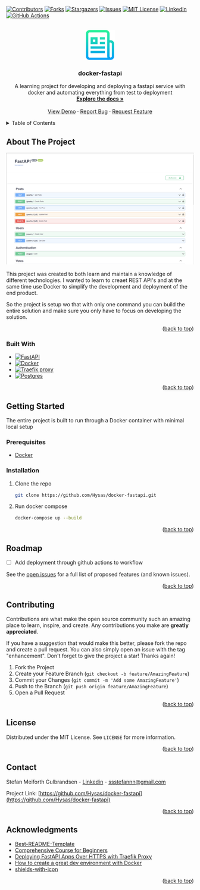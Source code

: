 <!-- Improved compatibility of back to top link: See: https://github.com/Hysas/docker-fastapi/pull/73 -->
<a name="readme-top"></a>
<!--
*** Thanks for checking out the Best-README-Template. If you have a suggestion
*** that would make this better, please fork the repo and create a pull request
*** or simply open an issue with the tag "enhancement".
*** Don't forget to give the project a star!
*** Thanks again! Now go create something AMAZING! :D
-->



<!-- PROJECT SHIELDS -->
<!--
*** I'm using markdown "reference style" links for readability.
*** Reference links are enclosed in brackets [ ] instead of parentheses ( ).
*** See the bottom of this document for the declaration of the reference variables
*** for contributors-url, forks-url, etc. This is an optional, concise syntax you may use.
*** https://www.markdownguide.org/basic-syntax/#reference-style-links
-->
[![Contributors][contributors-shield]][contributors-url]
[![Forks][forks-shield]][forks-url]
[![Stargazers][stars-shield]][stars-url]
[![Issues][issues-shield]][issues-url]
[![MIT License][license-shield]][license-url]
[![LinkedIn][linkedin-shield]][linkedin-url]
[![GitHub Actions][actions-badge]][actions-url]





<!-- PROJECT LOGO -->
<br />
<div align="center">
  <a href="https://github.com/Hysas/docker-fastapi">
    <img src=".github/images/logo.png" alt="Logo" width="80" height="80">
  </a>

  <h3 align="center">docker-fastapi</h3>

  <p align="center">
    A learning project for developing and deploying a fastapi service with docker and automating everything from test to deployment
    <br />
    <a href="https://github.com/Hysas/docker-fastapi"><strong>Explore the docs »</strong></a>
    <br />
    <br />
    <a href="https://docker-fastapi.stegul.xyz">View Demo</a>
    ·
    <a href="https://github.com/Hysas/docker-fastapi/issues">Report Bug</a>
    ·
    <a href="https://github.com/Hysas/docker-fastapi/issues">Request Feature</a>
  </p>
</div>



<!-- TABLE OF CONTENTS -->
<details>
  <summary>Table of Contents</summary>
  <ol>
    <li>
      <a href="#about-the-project">About The Project</a>
      <ul>
        <li><a href="#built-with">Built With</a></li>
      </ul>
    </li>
    <li>
      <a href="#getting-started">Getting Started</a>
      <ul>
        <li><a href="#prerequisites">Prerequisites</a></li>
        <li><a href="#installation">Installation</a></li>
      </ul>
    </li>    
    <li><a href="#roadmap">Roadmap</a></li>
    <li><a href="#contributing">Contributing</a></li>
    <li><a href="#license">License</a></li>
    <li><a href="#contact">Contact</a></li>
    <li><a href="#acknowledgments">Acknowledgments</a></li>
  </ol>
</details>



<!-- ABOUT THE PROJECT -->
## About The Project

[![Product Name Screen Shot][product-screenshot]](https://docker-fastapi.stegul.xyz/docs)

This project was created to both learn and maintain a knowledge of different technologies.
I wanted to learn to creaet REST API's and at the same time use Docker to simplify the development and deployment of the end product.

So the project is setup wo that with only one command you can build the entire solution and make sure you only have to focus on developing the solution.

<p align="right">(<a href="#readme-top">back to top</a>)</p>



### Built With

* [![FastAPI][FastAPI-badge]][FastAPI-url]
* [![Docker][Docker-badge]][Docker-url]
* [![Traefik proxy][Traefik-badge]][Traefik-url]
* [![Postgres][Postgres-badge]][Postgres-url]


<p align="right">(<a href="#readme-top">back to top</a>)</p>



<!-- GETTING STARTED -->
## Getting Started

The entire project is built to run through a Docker container with minimal local setup

### Prerequisites

* [Docker](https://docs.docker.com/engine/install/)

### Installation

1. Clone the repo
   ```sh
   git clone https://github.com/Hysas/docker-fastapi.git
   ```
2. Run docker compose
   ```sh
   docker-compose up --build
   ```

<p align="right">(<a href="#readme-top">back to top</a>)</p>



<!-- ROADMAP -->
## Roadmap

- [ ] Add deployment through github actions to workflow

See the [open issues](https://github.com/Hysas/docker-fastapi/issues) for a full list of proposed features (and known issues).

<p align="right">(<a href="#readme-top">back to top</a>)</p>



<!-- CONTRIBUTING -->
## Contributing

Contributions are what make the open source community such an amazing place to learn, inspire, and create. Any contributions you make are **greatly appreciated**.

If you have a suggestion that would make this better, please fork the repo and create a pull request. You can also simply open an issue with the tag "enhancement".
Don't forget to give the project a star! Thanks again!

1. Fork the Project
2. Create your Feature Branch (`git checkout -b feature/AmazingFeature`)
3. Commit your Changes (`git commit -m 'Add some AmazingFeature'`)
4. Push to the Branch (`git push origin feature/AmazingFeature`)
5. Open a Pull Request

<p align="right">(<a href="#readme-top">back to top</a>)</p>



<!-- LICENSE -->
## License

Distributed under the MIT License. See `LICENSE` for more information.

<p align="right">(<a href="#readme-top">back to top</a>)</p>



<!-- CONTACT -->
## Contact

Stefan Meiforth Gulbrandsen - [Linkedin](https://www.linkedin.com/in/stefan-meiforth-gulbrandsen-0715168) - ssstefannn@gmail.com

Project Link: [https://github.com/Hysas/docker-fastapi](https://github.com/Hysas/docker-fastapi)

<p align="right">(<a href="#readme-top">back to top</a>)</p>



<!-- ACKNOWLEDGMENTS -->
## Acknowledgments

* [Best-README-Template](https://github.com/othneildrew/Best-README-Template)
* [Comprehensive Course for Beginners](https://www.youtube.com/watch?v=0sOvCWFmrtA&t=65718s)
* [Deploying FastAPI Apps Over HTTPS with Traefik Proxy](https://www.youtube.com/watch?v=7N5O62FjGDc&t=3248s)
* [How to create a great dev environment with Docker](https://www.youtube.com/watch?v=0H2miBK_gAk)
* [shields-with-icon](https://github.com/progfay/shields-with-icon)
<!-- 

Use this space to list resources you find helpful and would like to give credit to. I've included a few of my favorites to kick things off!

* [Choose an Open Source License](https://choosealicense.com)
* [GitHub Emoji Cheat Sheet](https://www.webpagefx.com/tools/emoji-cheat-sheet)
* [Malven's Flexbox Cheatsheet](https://flexbox.malven.co/)
* [Malven's Grid Cheatsheet](https://grid.malven.co/)
* [Img Shields](https://shields.io)
* [GitHub Pages](https://pages.github.com)
* [Font Awesome](https://fontawesome.com)
* [React Icons](https://react-icons.github.io/react-icons/search) -->

<p align="right">(<a href="#readme-top">back to top</a>)</p>



<!-- MARKDOWN LINKS & IMAGES -->
<!-- https://www.markdownguide.org/basic-syntax/#reference-style-links -->
[contributors-shield]: https://img.shields.io/github/contributors/Hysas/docker-fastapi.svg?style=for-the-badge
[contributors-url]: https://github.com/Hysas/docker-fastapi/graphs/contributors
[forks-shield]: https://img.shields.io/github/forks/Hysas/docker-fastapi.svg?style=for-the-badge
[forks-url]: https://github.com/Hysas/docker-fastapi/network/members
[stars-shield]: https://img.shields.io/github/stars/Hysas/docker-fastapi.svg?style=for-the-badge
[stars-url]: https://github.com/Hysas/docker-fastapi/stargazers
[issues-shield]: https://img.shields.io/github/issues/Hysas/docker-fastapi.svg?style=for-the-badge
[issues-url]: https://github.com/Hysas/docker-fastapi/issues
[license-shield]: https://img.shields.io/github/license/Hysas/docker-fastapi.svg?style=for-the-badge
[license-url]: https://github.com/Hysas/docker-fastapi/blob/master/LICENSE
[linkedin-shield]: https://img.shields.io/badge/-LinkedIn-black.svg?style=for-the-badge&logo=linkedin&colorB=555
[linkedin-url]: https://www.linkedin.com/in/stefan-meiforth-gulbrandsen-0715168/
[actions-badge]: https://img.shields.io/endpoint.svg?url=https%3A%2F%2Factions-badge.atrox.dev%2FHysas%2Fdocker-fastapi%2Fbadge%3Fref%3Dmaster&style=for-the-badge
[actions-url]: https://github.com/Hysas/docker-fastapi/actions/workflows/build-deploy.yml
[product-screenshot]: .github/images/screenshot.png
[FastAPI-badge]: https://img.shields.io/badge/FastAPI-009688?style=for-the-badge&logo=FastAPI&logoColor=white
[FastAPI-url]: https://fastapi.tiangolo.com
[Docker-badge]: https://img.shields.io/badge/docker-%230db7ed.svg?style=for-the-badge&logo=docker&logoColor=white
[Docker-url]: https://www.docker.com
[Traefik-badge]: https://img.shields.io/static/v1?style=for-the-badge&message=Traefik+Proxy&color=24A1C1&logo=Traefik+Proxy&logoColor=FFFFFF&label=
[Traefik-url]: https://traefik.io
[Postgres-badge]: https://img.shields.io/static/v1?style=for-the-badge&message=PostgreSQL&color=4169E1&logo=PostgreSQL&logoColor=FFFFFF&label=
[Postgres-url]: https://www.postgresql.org